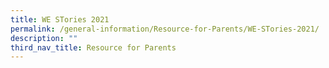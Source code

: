 ```yaml
---
title: WE STories 2021
permalink: /general-information/Resource-for-Parents/WE-STories-2021/
description: ""
third_nav_title: Resource for Parents
---
```

